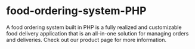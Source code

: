 # food-ordering-system-PHP
A food ordering system built in PHP is a fully realized and customizable food delivery application that is an all-in-one solution for managing orders and deliveries. Check out our product page for more information.
